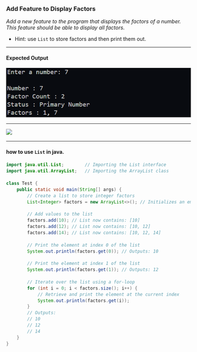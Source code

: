 ### Add Feature to Display Factors

  *Add a new feature to the program that displays the factors of a number. This feature should be able to display all factors.*

- Hint: use `List` to store factors and then print them out.

---

#### Expected Output

![](./assets/1.png)

---

![](./assets/2.jpg)

---

#### how to use `List` in java.

```java
import java.util.List;        // Importing the List interface
import java.util.ArrayList;   // Importing the ArrayList class

class Test {
    public static void main(String[] args) {
        // Create a list to store integer factors
        List<Integer> factors = new ArrayList<>(); // Initializes an empty list: []

        // Add values to the list
        factors.add(10); // List now contains: [10]
        factors.add(12); // List now contains: [10, 12]
        factors.add(14); // List now contains: [10, 12, 14]

        // Print the element at index 0 of the list
        System.out.println(factors.get(0)); // Outputs: 10

        // Print the element at index 1 of the list
        System.out.println(factors.get(1)); // Outputs: 12

        // Iterate over the list using a for-loop
        for (int i = 0; i < factors.size(); i++) {
            // Retrieve and print the element at the current index
            System.out.println(factors.get(i));
        }
        // Outputs:
        // 10
        // 12
        // 14
    }
}

```


